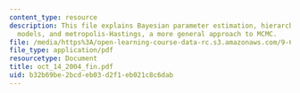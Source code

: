 ```yaml
---
content_type: resource
description: This file explains Bayesian parameter estimation, hierarchical Bayesian
  models, and metropolis-Hastings, a more general approach to MCMC.
file: /media/https%3A/open-learning-course-data-rc.s3.amazonaws.com/9-66j-computational-cognitive-science-fall-2004/b32b69be2bcdeb03d2f1eb021c8c6dab_oct_14_2004_fin.pdf
file_type: application/pdf
resourcetype: Document
title: oct_14_2004_fin.pdf
uid: b32b69be-2bcd-eb03-d2f1-eb021c8c6dab
---
```


